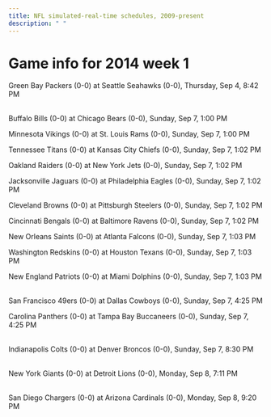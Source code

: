 ```yaml
---
title: NFL simulated-real-time schedules, 2009-present
description: " "
---
```


# Game info for 2014 week 1

Green Bay Packers (0-0) at Seattle Seahawks (0-0), Thursday, Sep 4, 8:42 PM

<br/>Buffalo Bills (0-0) at Chicago Bears (0-0), Sunday, Sep 7, 1:00 PM

Minnesota Vikings (0-0) at St. Louis Rams (0-0), Sunday, Sep 7, 1:00 PM

Tennessee Titans (0-0) at Kansas City Chiefs (0-0), Sunday, Sep 7, 1:02 PM

Oakland Raiders (0-0) at New York Jets (0-0), Sunday, Sep 7, 1:02 PM

Jacksonville Jaguars (0-0) at Philadelphia Eagles (0-0), Sunday, Sep 7, 1:02 PM

Cleveland Browns (0-0) at Pittsburgh Steelers (0-0), Sunday, Sep 7, 1:02 PM

Cincinnati Bengals (0-0) at Baltimore Ravens (0-0), Sunday, Sep 7, 1:02 PM

New Orleans Saints (0-0) at Atlanta Falcons (0-0), Sunday, Sep 7, 1:03 PM

Washington Redskins (0-0) at Houston Texans (0-0), Sunday, Sep 7, 1:03 PM

New England Patriots (0-0) at Miami Dolphins (0-0), Sunday, Sep 7, 1:03 PM

<br/>San Francisco 49ers (0-0) at Dallas Cowboys (0-0), Sunday, Sep 7, 4:25 PM

Carolina Panthers (0-0) at Tampa Bay Buccaneers (0-0), Sunday, Sep 7, 4:25 PM

<br/>Indianapolis Colts (0-0) at Denver Broncos (0-0), Sunday, Sep 7, 8:30 PM

<br/>New York Giants (0-0) at Detroit Lions (0-0), Monday, Sep 8, 7:11 PM

<br/>San Diego Chargers (0-0) at Arizona Cardinals (0-0), Monday, Sep 8, 9:20 PM

